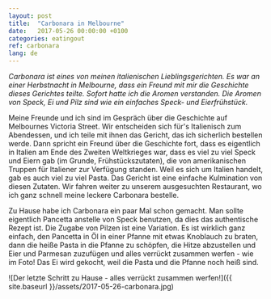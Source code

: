 ```yaml
---
layout: post
title:  "Carbonara in Melbourne"
date:   2017-05-26 00:00:00 +0100
categories: eatingout
ref: carbonara
lang: de
---
```


*Carbonara ist eines von meinen italienischen Lieblingsgerichten. Es war an einer Herbstnacht in Melbourne, dass ein Freund mit mir die Geschichte dieses Gerichtes teilte. Sofort hatte ich die Aromen verstanden. Die Aromen von Speck, Ei und Pilz sind wie ein einfaches Speck- und Eierfrühstück.*

Meine Freunde und ich sind im Gespräch über die Geschichte auf Melbournes Victoria Street. Wir entscheiden sich für's Italienisch zum Abendessen, und ich teile mit ihnen das Gericht, das ich sicherlich bestellen werde. Dann spricht ein Freund über die Geschichte fort, dass es eigentlich in Italien am Ende des Zweiten Weltkrieges war, dass es viel zu viel Speck und Eiern gab (im Grunde, Frühstückszutaten), die von amerikanischen Truppen für Italiener zur Verfügung standen. Weil es sich um Italien handelt, gab es auch viel zu viel Pasta. Das Gericht ist eine einfache Kulmination von diesen Zutaten. Wir fahren weiter zu unserem ausgesuchten Restaurant, wo ich ganz schnell meine leckere Carbonara bestelle.

Zu Hause habe ich Carbonara ein paar Mal schon gemacht. Man sollte eigentlich Pancetta anstelle von Speck benutzen, da dies das authentische Rezept ist. Die Zugabe von Pilzen ist eine Variation. Es ist wirklich ganz einfach, den Pancetta in Öl in einer Pfanne mit etwas Knoblauch zu braten, dann die heiße Pasta in die Pfanne zu schöpfen, die Hitze abzustellen und Eier und Parmesan zuzufügen und alles verrückt zusammen werfen - wie im Foto! Das Ei wird gekocht, weil die Pasta und die Pfanne noch heiß sind.

![Der letzte Schritt zu Hause - alles verrückt zusammen werfen!]({{ site.baseurl }}/assets/2017-05-26-carbonara.jpg)